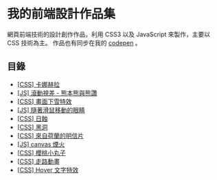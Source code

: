 # 我的前端設計作品集

網頁前端技術的設計創作作品，利用 CSS3 以及 JavaScript 來製作，主要以 CSS 技術為主。
作品也有同步在我的 [codepen](https://codepen.io/waveciou/) 。

## 目錄

- [[CSS] 卡娜赫拉](https://waveciou.github.io/FrontEndDesign/kanahei/)
- [[JS] 滾動視差 - 熊本熊與熊讚](https://waveciou.github.io/FrontEndDesign/two-bear/)
- [[CSS] 畫面下雪特效](https://waveciou.github.io/FrontEndDesign/snow-fall/)
- [[JS] 隨著滑鼠移動的眼睛](https://waveciou.github.io/FrontEndDesign/eyes-follow/)
- [[CSS] 日蝕](https://waveciou.github.io/FrontEndDesign/solar-eclipse/)
- [[CSS] 黑洞](https://waveciou.github.io/FrontEndDesign/black-hole/)
- [[CSS] 來自荷蘭的明信片](https://waveciou.github.io/FrontEndDesign/postcard/Netherlands/)
- [[JS] canvas 煙火](https://waveciou.github.io/FrontEndDesign/firework/)
- [[CSS] 櫻桃小丸子](https://waveciou.github.io/FrontEndDesign/chibimaruko/)
- [[CSS] 走路動畫](https://waveciou.github.io/FrontEndDesign/walking/)
- [[CSS] Hover 文字特效](https://waveciou.github.io/FrontEndDesign/text-effect/)
